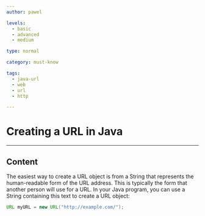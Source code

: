 ```yaml
---
author: pawel

levels:
  - basic
  - advanced
  - medium

type: normal

category: must-know

tags:
  - java-url
  - web
  - url
  - http

---
```


# Creating a URL in Java

---

## Content

The easiest way to create a URL object is from a String that represents the human-readable form of the URL address. This is typically the form that another person will use for a URL. In your Java program, you can use a String containing this text to create a URL object:

```java
URL myURL = new URL("http://example.com/");
```
